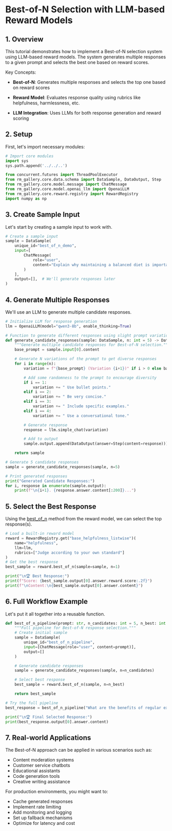 # Best-of-N Selection with LLM-based Reward Models

## 1. Overview
This tutorial demonstrates how to implement a Best-of-N selection system using LLM-based reward models. The system generates multiple responses to a given prompt and selects the best one based on reward scores.

Key Concepts:

- **Best-of-N**: Generates multiple responses and selects the top one based on reward scores

- **Reward Model**: Evaluates response quality using rubrics like helpfulness, harmlessness, etc.

- **LLM Integration**: Uses LLMs for both response generation and reward scoring

## 2. Setup

First, let's import necessary modules:


```python
# Import core modules
import sys
sys.path.append('../../..')

from concurrent.futures import ThreadPoolExecutor
from rm_gallery.core.data.schema import DataSample, DataOutput, Step
from rm_gallery.core.model.message import ChatMessage
from rm_gallery.core.model.openai_llm import OpenaiLLM
from rm_gallery.core.reward.registry import RewardRegistry
import numpy as np
```

## 3. Create Sample Input

Let's start by creating a sample input to work with.


```python
# Create a sample input
sample = DataSample(
    unique_id="best_of_n_demo",
    input=[
        ChatMessage(
            role="user",
            content="Explain why maintaining a balanced diet is important for health."
        )
    ],
    output=[],  # We'll generate responses later
)
```

## 4. Generate Multiple Responses

We'll use an LLM to generate multiple candidate responses.


```python
# Initialize LLM for response generation
llm = OpenaiLLM(model="qwen3-8b", enable_thinking=True)

# Function to generate different responses using slight prompt variations
def generate_candidate_responses(sample: DataSample, n: int = 5) -> DataSample:
    """Generate multiple candidate responses for Best-of-N selection."""
    base_prompt = sample.input[0].content

    # Generate N variations of the prompt to get diverse responses
    for i in range(n):
        variation = f"{base_prompt} (Variation {i+1})" if i > 0 else base_prompt

        # Add some randomness to the prompt to encourage diversity
        if i == 1:
            variation += " Use bullet points."
        elif i == 2:
            variation += " Be very concise."
        elif i == 3:
            variation += " Include specific examples."
        elif i == 4:
            variation += " Use a conversational tone."

        # Generate response
        response = llm.simple_chat(variation)

        # Add to output
        sample.output.append(DataOutput(answer=Step(content=response)))

    return sample
```


```python
# Generate 5 candidate responses
sample = generate_candidate_responses(sample, n=5)

# Print generated responses
print("Generated Candidate Responses:")
for i, response in enumerate(sample.output):
    print(f"\n{i+1}. {response.answer.content[:200]}...")
```

## 5. Select the Best Response

Using the [best_of_n](../rm_gallery/core/reward/base.py#L139-L165) method from the reward model, we can select the top response(s).


```python
# Load a built-in reward model
reward = RewardRegistry.get("base_helpfulness_listwise")(
    name="helpfulness",
    llm=llm,
    rubrics=["Judge according to your own standard"]
)
# Get the best response
best_sample = reward.best_of_n(sample=sample, n=1)

print("\n🏆 Best Response:")
print(f"Score: {best_sample.output[0].answer.reward.score:.2f}")
print(f"\nContent:\n{best_sample.output[0].answer.content}")
```

## 6. Full Workflow Example

Let's put it all together into a reusable function.


```python
def best_of_n_pipeline(prompt: str, n_candidates: int = 5, n_best: int = 1) -> DataSample:
    """Full pipeline for Best-of-N response selection."""
    # Create initial sample
    sample = DataSample(
        unique_id="best_of_n_pipeline",
        input=[ChatMessage(role="user", content=prompt)],
        output=[]
    )

    # Generate candidate responses
    sample = generate_candidate_responses(sample, n=n_candidates)

    # Select best response
    best_sample = reward.best_of_n(sample, n=n_best)

    return best_sample
```


```python
# Try the full pipeline
best_response = best_of_n_pipeline("What are the benefits of regular exercise?", n_candidates=5, n_best=1)

print("\n🏆 Final Selected Response:")
print(best_response.output[0].answer.content)
```

## 7. Real-world Applications

The Best-of-N approach can be applied in various scenarios such as:

- Content moderation systems
- Customer service chatbots
- Educational assistants
- Code generation tools
- Creative writing assistance

For production environments, you might want to:
- Cache generated responses
- Implement rate limiting
- Add monitoring and logging
- Set up fallback mechanisms
- Optimize for latency and cost
